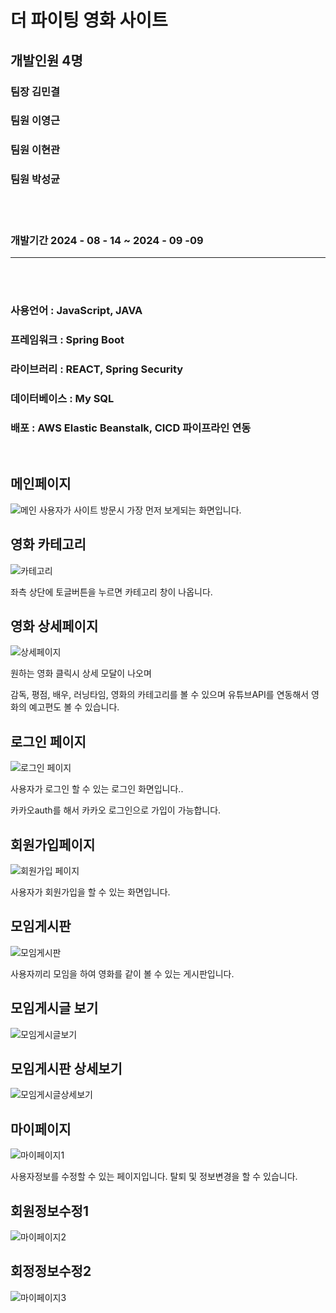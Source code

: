 # 더 파이팅 영화 사이트

## 개발인원 4명
### 팀장 김민결
### 팀원 이영근
### 팀원 이현관
### 팀원 박성균

<br>
<br>

### 개발기간 2024 - 08 - 14 ~ 2024 - 09 -09
<hr>
<br>
<br>

### 사용언어 : JavaScript, JAVA
### 프레임워크 : Spring Boot
### 라이브러리 : REACT, Spring Security
### 데이터베이스 : My SQL
### 배포 : AWS Elastic Beanstalk, CICD 파이프라인 연동



<br>

## 메인페이지 

![메인](https://github.com/mingyeol1/front_aws/blob/main/Mainpage.png)
사용자가 사이트 방문시 가장 먼저 보게되는 화면입니다.


## 영화 카테고리
![카테고리](https://github.com/mingyeol1/front_aws/blob/main/category.png)

좌측 상단에 토글버튼을 누르면 카테고리 창이 나옵니다.


## 영화 상세페이지
![상세페이지](https://github.com/mingyeol1/front_aws/blob/main/MovieModal.png)

원하는 영화 클릭시 상세 모달이 나오며 

감독, 평점, 배우, 러닝타임, 영화의 카테고리를 볼 수 있으며 유튜브API를 연동해서 영화의 예고편도 볼 수 있습니다.



## 로그인 페이지
![로그인 페이지](https://github.com/mingyeol1/front_aws/blob/main/Login.png)

사용자가 로그인 할 수 있는 로그인 화면입니다..

카카오auth를 해서  카카오 로그인으로 가입이 가능합니다.



## 회원가입페이지
![회원가입 페이지](https://github.com/mingyeol1/front_aws/blob/main/SignUp%20(2).png)

사용자가 회원가입을 할 수 있는 화면입니다.


## 모임게시판
![모임게시판](https://github.com/mingyeol1/front_aws/blob/main/Meet.png)


사용자끼리 모임을 하여 영화를 같이 볼 수 있는 게시판입니다.



## 모임게시글 보기
![모임게시글보기](https://github.com/mingyeol1/front_aws/blob/main/Meet2.png)



## 모임게시판 상세보기
![모임게시글상세보기](https://github.com/mingyeol1/front_aws/blob/main/MeetDetail.png)



## 마이페이지
![마이페이지1](https://github.com/mingyeol1/front_aws/blob/main/Mypage.png)


사용자정보를 수정할 수 있는 페이지입니다. 탈퇴 및 정보변경을 할 수 있습니다.



## 회원정보수정1
![마이페이지2](https://github.com/mingyeol1/front_aws/blob/main/MyDetail.png)


## 회정정보수정2
![마이페이지3](https://github.com/mingyeol1/front_aws/blob/main/MyDetail2.png)



